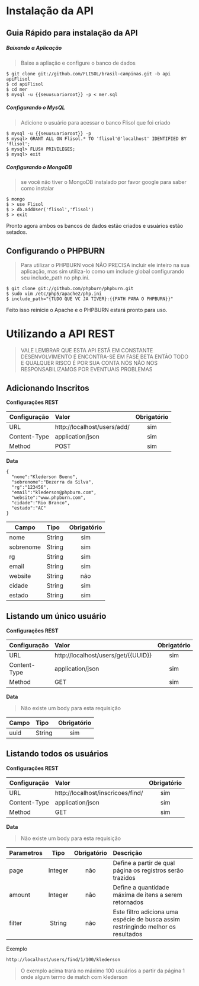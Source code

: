 # Instalação da API

## Guia Rápido para instalação da API

##### Baixando a Aplicação

> Baixe a apliação e configure o banco de dados

    $ git clone git://github.com/FLISOL/brasil-campinas.git -b api apiFlisol
    $ cd apiFlisol
    $ cd mer
    $ mysql -u {{seuusuarioroot}} -p < mer.sql


##### Configurando o MysQL

> Adicione o usuário para acessar o banco Flisol que foi criado

    $ mysql -u {{seuusuarioroot}} -p
    $ mysql> GRANT ALL ON Flisol.* TO 'flisol'@'localhost' IDENTIFIED BY 'flisol';
    $ mysql> FLUSH PRIVILEGES;
    $ mysql> exit


##### Configurando o MongoDB

> se você não tiver o MongoDB instalado por favor google para saber como instalar 

    $ mongo
    $ > use Flisol
    $ > db.addUser('flisol','flisol')
    $ > exit

Pronto agora ambos os bancos de dados estão criados e usuários estão setados.

## Configurando o PHPBURN

> Para utilizar o PHPBURN você NÃO PRECISA incluir ele inteiro na sua aplicação, mas sim utiliza-lo como um include global configurando seu include_path no php.ini.

    $ git clone git://github.com/phpburn/phpburn.git
    $ sudo vim /etc/php5/apache2/php.ini
    $ include_path="{TUDO QUE VC JA TIVER}:{{PATH PARA O PHPBURN}}"

Feito isso reinicie o Apache e o PHPBURN estará pronto para uso.

# Utilizando a API REST

> VALE LEMBRAR QUE ESTA API ESTÁ EM CONSTANTE DESENVOLVIMENTO E ENCONTRA-SE EM FASE BETA ENTÃO TODO E QUALQUER RISCO É POR SUA CONTA NÓS NÃO NOS RESPONSABILIZAMOS POR EVENTUAIS PROBLEMAS

## Adicionando Inscritos

**Configurações REST**

| Configuração  | Valor         | Obrigatório  |
| ------------- |:-------------|:------------:|
| URL | http://localhost/users/add/ | sim        |
| Content-Type | application/json | sim        |
| Method | POST | sim        |

**Data**

    {
      "nome":"Klederson Bueno",
      "sobrenome":"Bezerra da Silva",
      "rg":"123456",
      "email":"klederson@phpburn.com",
      "website":"www.phpburn.com",
      "cidade":"Rio Branco",
      "estado":"AC"
    }

| Campo  | Tipo         | Obrigatório  |
| ------------- |:-------------|:------------:|
| nome | String | sim        |
| sobrenome | String | sim        |
| rg | String | sim        |
| email | String | sim        |
| website | String | não        |
| cidade | String | sim        |
| estado | String | sim        |


## Listando um único usuário

**Configurações REST**

| Configuração  | Valor         | Obrigatório  |
| ------------- |:-------------|:------------:|
| URL | http://localhost/users/get/{{UUID}} | sim        |
| Content-Type | application/json | sim        |
| Method | GET | sim        |

**Data**
> Não existe um body para esta requisição

| Campo  | Tipo         | Obrigatório  |
| ------------- |:-------------|:------------:|
| uuid | String | sim        |


## Listando todos os usuários

**Configurações REST**

| Configuração  | Valor         | Obrigatório  |
| ------------- |:-------------|:------------:|
| URL | http://localhost/inscricoes/find/ | sim        |
| Content-Type | application/json | sim        |
| Method | GET | sim        |

**Data**
> Não existe um body para esta requisição

| Parametros    | Tipo          | Obrigatório  | Descrição |
| --------------|:-------------:|:------------:|:----------|
| page | Integer | não  | Define a partir de qual página os registros serão trazidos |
| amount | Integer | não  | Define a quantidade máxima de itens a serem retornados |
| filter | String | não  | Este filtro adiciona uma espécie de busca assim restringindo melhor os resultados |

Exemplo

    http://localhost/users/find/1/100/klederson

> O exemplo acima trará no máximo 100 usuários a partir da página 1 onde algum termo de match com klederson

